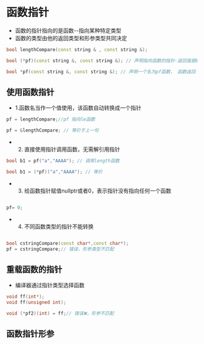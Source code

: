 # 函数指针

* 函数的指针指向的是函数--指向某种特定类型
* 函数的类型由他的返回类型和形参类型共同决定

```cpp
bool lengthCompare(const string & , const string &);

bool (*pf)(const string &, const string &); // 声明指向函数的指针-返回值是bool类型

bool *pf(const string &, const string &); // 声明一个名为pf函数， 函数返回 bool*
```


## 使用函数指针

* 1.函数名当作一个值使用，该函数自动转换成一个指针

```cpp
pf = lengthCompare;//pf 指向le函数

pf = &lengthCompare; // 等价于上一句
```

* 2. 直接使用指针调用函数，无需解引用指针

```cpp
bool b1 = pf("a","AAAA"); // 调用length函数

bool b1 = (*pf)("a","AAAA"); // 等价

```

* 3. 给函数指针赋值nullptr或者0，表示指针没有指向任何一个函数

```cpp

pf= 0;

```

* 4. 不同函数类型的指针不能转换

```cpp

bool cstringCompare(const char*,const char*);
pf = cstringCompare;// 错误，形参类型不匹配


```





## 重载函数的指针

* 编译器通过指针类型选择函数

```cpp
void ff(int*);
void ff(unsigned int);

void (*pf2)(int) = ff;// 错误❌，形参不匹配
```


## 函数指针形参

